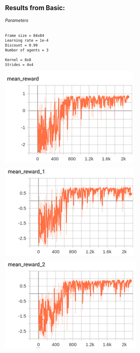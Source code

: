 ## Results from Basic:

###### Parameters

```
Frame size = 84x84
Learning rate = 1e-4
Discount = 0.99
Number of agents = 3

Kernel = 8x8
Strides = 4x4
```

![alt text](https://github.com/bhastrup/doom/blob/master/implementations/A3C/TensorBoard/reward_mean0_A3C.png)

![alt text](https://github.com/bhastrup/doom/blob/master/implementations/A3C/TensorBoard/reward_mean1_A3C.png)

![alt text](https://github.com/bhastrup/doom/blob/master/implementations/A3C/TensorBoard/reward_mean2_A3C.png)

